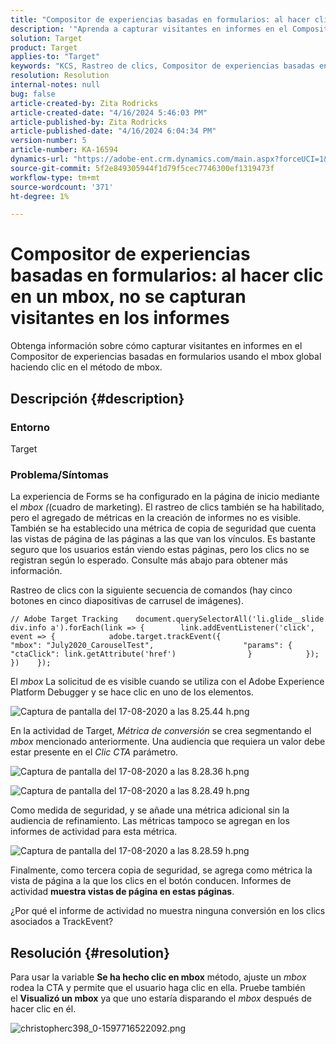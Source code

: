 ```yaml
---
title: "Compositor de experiencias basadas en formularios: al hacer clic en un mbox, no se capturan visitantes en los informes"
description: '"Aprenda a capturar visitantes en informes en el Compositor de experiencias basadas en formularios usando el mbox global haciendo clic en el método de mbox".'
solution: Target
product: Target
applies-to: "Target"
keywords: "KCS, Rastreo de clics, Compositor de experiencias basadas en formularios, mbox"
resolution: Resolution
internal-notes: null
bug: false
article-created-by: Zita Rodricks
article-created-date: "4/16/2024 5:46:03 PM"
article-published-by: Zita Rodricks
article-published-date: "4/16/2024 6:04:34 PM"
version-number: 5
article-number: KA-16594
dynamics-url: "https://adobe-ent.crm.dynamics.com/main.aspx?forceUCI=1&pagetype=entityrecord&etn=knowledgearticle&id=748a822b-19fc-ee11-a1ff-6045bd0065b6"
source-git-commit: 5f2e849305944f1d79f5cec7746300ef1319473f
workflow-type: tm+mt
source-wordcount: '371'
ht-degree: 1%

---
```


# Compositor de experiencias basadas en formularios: al hacer clic en un mbox, no se capturan visitantes en los informes


Obtenga información sobre cómo capturar visitantes en informes en el Compositor de experiencias basadas en formularios usando el mbox global haciendo clic en el método de mbox.

## Descripción {#description}


### <b>Entorno</b>

Target

### <b>Problema/Síntomas</b>

La experiencia de Forms se ha configurado en la página de inicio mediante el *mbox (*(cuadro de marketing). El rastreo de clics también se ha habilitado, pero el agregado de métricas en la creación de informes no es visible. También se ha establecido una métrica de copia de seguridad que cuenta las vistas de página de las páginas a las que van los vínculos. Es bastante seguro que los usuarios están viendo estas páginas, pero los clics no se registran según lo esperado. Consulte más abajo para obtener más información.



Rastreo de clics con la siguiente secuencia de comandos (hay cinco botones en cinco diapositivas de carrusel de imágenes).




```
// Adobe Target Tracking    document.querySelectorAll('li.glide__slide div.info a').forEach(link => {        link.addEventListener('click', event => {            adobe.target.trackEvent({                    "mbox": "July2020_CarouselTest",                    "params": {                    "ctaClick": link.getAttribute('href')                }            });        })    });
```




El *mbox* La solicitud de es visible cuando se utiliza con el Adobe Experience Platform Debugger y se hace clic en uno de los elementos.



![Captura de pantalla del 17-08-2020 a las 8.25.44 h.png](https://experienceleaguecommunities.adobe.com/t5/image/serverpage/image-id/26222i8EFBFA8432501D9E/image-size/medium?v=1.0&amp;amp;px=400 "Captura de pantalla del 17-08-2020 a las 8.25.44 h.png")



En la actividad de Target, *Métrica de conversión* se crea segmentando el *mbox* mencionado anteriormente. Una audiencia que requiera un valor debe estar presente en el *Clic CTA* parámetro.



![Captura de pantalla del 17-08-2020 a las 8.28.36 h.png](https://experienceleaguecommunities.adobe.com/t5/image/serverpage/image-id/26225i9E8B86819537BB25/image-size/medium?v=1.0&amp;amp;px=400 "Captura de pantalla del 17-08-2020 a las 8.28.36 h.png")

![Captura de pantalla del 17-08-2020 a las 8.28.49 h.png](https://experienceleaguecommunities.adobe.com/t5/image/serverpage/image-id/26223i6D9AAA0A81236A58/image-size/medium?v=1.0&amp;amp;px=400 "Captura de pantalla del 17-08-2020 a las 8.28.49 h.png")



Como medida de seguridad, y se añade una métrica adicional sin la audiencia de refinamiento. Las métricas tampoco se agregan en los informes de actividad para esta métrica.



![Captura de pantalla del 17-08-2020 a las 8.28.59 h.png](https://experienceleaguecommunities.adobe.com/t5/image/serverpage/image-id/26224iFF036B11B2E932FC/image-size/medium?v=1.0&amp;amp;px=400 "Captura de pantalla del 17-08-2020 a las 8.28.59 h.png")



Finalmente, como tercera copia de seguridad, se agrega como métrica la vista de página a la que los clics en el botón conducen. Informes de actividad <b>muestra vistas de página en estas páginas</b>.



¿Por qué el informe de actividad no muestra ninguna conversión en los clics asociados a TrackEvent?


## Resolución {#resolution}


Para usar la variable <b>Se ha hecho clic en mbox</b> método, ajuste un *mbox* rodea la CTA y permite que el usuario haga clic en ella. Pruebe también el <b>Visualizó un mbox</b> ya que uno estaría disparando el *mbox* después de hacer clic en él.



![christopherc398_0-1597716522092.png](https://experienceleaguecommunities.adobe.com/t5/image/serverpage/image-id/26237i01409F8DF7D2F948/image-size/medium?v=1.0&amp;amp;px=400)


